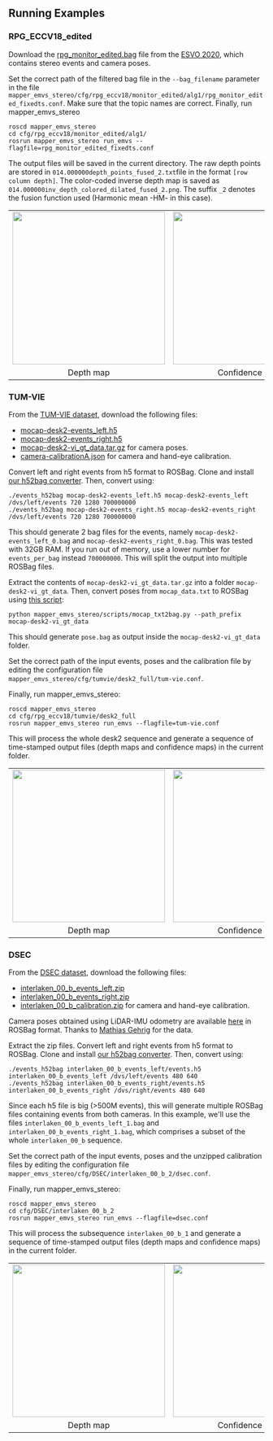 ## Running Examples

### RPG_ECCV18_edited

Download the [rpg_monitor_edited.bag](https://drive.google.com/file/d/1P8N3YfYnF5lgOgZGqkMU73otEnedztgy/view?usp=drive_web) file from the [ESVO 2020](https://sites.google.com/view/esvo-project-page/home#h.tl1va3u667ae), which contains stereo events and camera poses.
	
Set the correct path of the filtered bag file in the `--bag_filename` parameter in the file `mapper_emvs_stereo/cfg/rpg_eccv18/monitor_edited/alg1/rpg_monitor_edited_fixedts.conf`. Make sure that the topic names are correct. Finally, run mapper_emvs_stereo
	
	roscd mapper_emvs_stereo
	cd cfg/rpg_eccv18/monitor_edited/alg1/
	rosrun mapper_emvs_stereo run_emvs --flagfile=rpg_monitor_edited_fixedts.conf
	
The output files will be saved in the current directory. 
The raw depth points are stored in `014.000000depth_points_fused_2.txt`file in the format `[row column depth]`. 
The color-coded inverse depth map is saved as `014.000000inv_depth_colored_dilated_fused_2.png`. 
The suffix `_2` denotes the fusion function used (Harmonic mean -HM- in this case).

<table border="0" style="width:100%; border:none; border-collapse: collapse;">
  <tr style="border:none;">
    <td align="center" style="border:none;"><img src="https://user-images.githubusercontent.com/35840258/189180563-aaf4d421-af20-42d8-b27c-de87a7ae4d91.png" width="300"></td>
    <td align="center" style="border:none;"><img src="https://user-images.githubusercontent.com/35840258/189387315-9839b205-420e-4302-b215-1315472412a5.png" width="300"></td>
  </tr>
  <tr style="border:none;">
    <td align="center" style="border:none;">Depth map</td>
    <td align="center" style="border:none;">Confidence map</td>
  </tr>
</table>


### TUM-VIE

From the [TUM-VIE dataset](https://vision.in.tum.de/data/datasets/visual-inertial-event-dataset), download the following files:
* [mocap-desk2-events_left.h5](https://tumevent-vi.vision.in.tum.de/mocap-desk2/mocap-desk2-events_left.h5)
* [mocap-desk2-events_right.h5](https://tumevent-vi.vision.in.tum.de/mocap-desk2/mocap-desk2-events_right.h5) 
* [mocap-desk2-vi_gt_data.tar.gz](https://tumevent-vi.vision.in.tum.de/mocap-desk2/mocap-desk2-vi_gt_data.tar.gz) for camera poses.
* [camera-calibrationA.json](https://tumevent-vi.vision.in.tum.de/camera-calibrationA.json) for camera and hand-eye calibration.


Convert left and right events from h5 format to ROSBag. 
Clone and install [our h52bag converter](https://github.com/tub-rip/events_h52bag). Then, convert using:

	./events_h52bag mocap-desk2-events_left.h5 mocap-desk2-events_left /dvs/left/events 720 1280 700000000
	./events_h52bag mocap-desk2-events_right.h5 mocap-desk2-events_right /dvs/left/events 720 1280 700000000
	
This should generate 2 bag files for the events, namely `mocap-desk2-events_left_0.bag` and `mocap-desk2-events_right_0.bag`. This was tested with 32GB RAM. If you run out of memory, use a lower number for `events_per_bag` instead `700000000`. This will split the output into multiple ROSBag files.

Extract the contents of `mocap-desk2-vi_gt_data.tar.gz` into a folder `mocap-desk2-vi_gt_data`. Then, convert poses from `mocap_data.txt` to ROSBag using [this script](../mapper_emvs_stereo/scripts/mocap_txt2bag.py):
	
	python mapper_emvs_stereo/scripts/mocap_txt2bag.py --path_prefix mocap-desk2-vi_gt_data

This should generate `pose.bag` as output inside the `mocap-desk2-vi_gt_data` folder.

Set the correct path of the input events, poses and the calibration file by editing the configuration file `mapper_emvs_stereo/cfg/tumvie/desk2_full/tum-vie.conf`.

Finally, run mapper_emvs_stereo:

	roscd mapper_emvs_stereo
	cd cfg/rpg_eccv18/tumvie/desk2_full
	rosrun mapper_emvs_stereo run_emvs --flagfile=tum-vie.conf
	
This will process the whole desk2 sequence and generate a sequence of time-stamped output files (depth maps and confidence maps) in the current folder.

<table border="0" style="width:100%; border:none; border-collapse: collapse;">
  <tr style="border:none;">
    <td align="center" style="border:none;"><img src="https://user-images.githubusercontent.com/35840258/198369362-bde31d70-a449-420b-ae47-b785b3735225.gif" width="300"></td>
    <td align="center" style="border:none;"><img src="https://user-images.githubusercontent.com/35840258/198369369-bf25a99d-24dd-4d69-9501-d1f2dd8a00b5.gif" width="300"></td>
  </tr>
  <tr style="border:none;">
    <td align="center" style="border:none;">Depth map</td>
    <td align="center" style="border:none;">Confidence map</td>
  </tr>
</table>

### DSEC

From the [DSEC dataset](https://dsec.ifi.uzh.ch/dsec-datasets/download/), download the following files:
* [interlaken_00_b_events_left.zip](https://download.ifi.uzh.ch/rpg/DSEC/test/interlaken_00_b/interlaken_00_b_events_left.zip)
* [interlaken_00_b_events_right.zip](https://download.ifi.uzh.ch/rpg/DSEC/test/interlaken_00_b/interlaken_00_b_events_right.zip) 
* [interlaken_00_b_calibration.zip](https://download.ifi.uzh.ch/rpg/DSEC/test/interlaken_00_b/interlaken_00_b_calibration.zip) for camera and hand-eye calibration.

Camera poses obtained using LiDAR-IMU odometry are available [here](../data/DSEC/interlaken_00-odometry/pose.bag) in ROSBag format. Thanks to [Mathias Gehrig](https://magehrig.github.io/) for the data.

Extract the zip files. Convert left and right events from h5 format to ROSBag. 
Clone and install [our h52bag converter](https://github.com/tub-rip/events_h52bag). Then, convert using:

	./events_h52bag interlaken_00_b_events_left/events.h5 interlaken_00_b_events_left /dvs/left/events 480 640
	./events_h52bag interlaken_00_b_events_right/events.h5 interlaken_00_b_events_right /dvs/right/events 480 640
	
Since each h5 file is big (>500M events), this will generate multiple ROSBag files containing events from both cameras. In this example, we'll use the files `interlaken_00_b_events_left_1.bag` and `interlaken_00_b_events_right_1.bag`, which comprises a subset of the whole `interlaken_00_b` sequence.

Set the correct path of the input events, poses and the unzipped calibration files by editing the configuration file `mapper_emvs_stereo/cfg/DSEC/interlaken_00_b_2/dsec.conf`.

Finally, run mapper_emvs_stereo:

	roscd mapper_emvs_stereo
	cd cfg/DSEC/interlaken_00_b_2
	rosrun mapper_emvs_stereo run_emvs --flagfile=dsec.conf
	
This will process the subsequence `interlaken_00_b_1` and generate a sequence of time-stamped output files (depth maps and confidence maps) in the current folder.

<table border="0" style="width:100%; border:none; border-collapse: collapse;">
  <tr style="border:none;">
    <td align="center" style="border:none;"><img src="https://user-images.githubusercontent.com/35840258/201677608-9a7b7d0a-9eef-465f-8ffb-dc0205ca111e.gif" width="300"></td>
    <td align="center" style="border:none;"><img src="https://user-images.githubusercontent.com/35840258/201679065-03a26bc1-8d15-47f5-800d-d57cbc7ec29b.gif" width="300"></td>
  </tr>
  <tr style="border:none;">
    <td align="center" style="border:none;">Depth map</td>
    <td align="center" style="border:none;">Confidence map</td>
  </tr>
</table>
